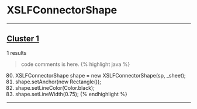 # XSLFConnectorShape

***

## [Cluster 1](./1)
1 results
> code comments is here.
{% highlight java %}
80. XSLFConnectorShape shape = new XSLFConnectorShape(sp, _sheet);
81. shape.setAnchor(new Rectangle());
82. shape.setLineColor(Color.black);
83. shape.setLineWidth(0.75);
{% endhighlight %}

***

